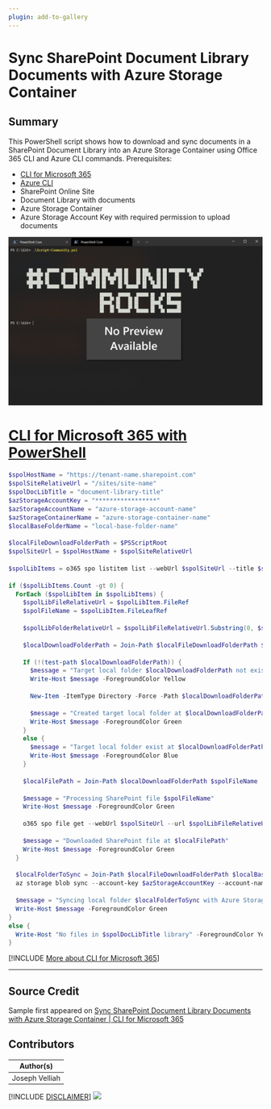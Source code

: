 ```yaml
---
plugin: add-to-gallery
---
```


# Sync SharePoint Document Library Documents with Azure Storage Container

## Summary

This PowerShell script shows how to download and sync documents in a SharePoint Document Library into an Azure Storage Container using Office 365 CLI and Azure CLI commands.
 Prerequisites:
 - [CLI for Microsoft 365](https://pnp.github.io/cli-microsoft365/)
 - [Azure CLI](https://docs.microsoft.com/en-us/cli/azure/?view=azure-cli-latest)
 - SharePoint Online Site
 - Document Library with documents
 - Azure Storage Container
 - Azure Storage Account Key with required permission to upload documents
 
![Example Screenshot](assets/example.png)
 
# [CLI for Microsoft 365 with PowerShell](#tab/cli-m365-ps)
```powershell
$spolHostName = "https://tenant-name.sharepoint.com"
$spolSiteRelativeUrl = "/sites/site-name"
$spolDocLibTitle = "document-library-title"
$azStorageAccountKey = "*****************"
$azStorageAccountName = "azure-storage-account-name"
$azStorageContainerName = "azure-storage-container-name"
$localBaseFolderName = "local-base-folder-name"

$localFileDownloadFolderPath = $PSScriptRoot
$spolSiteUrl = $spolHostName + $spolSiteRelativeUrl

$spolLibItems = o365 spo listitem list --webUrl $spolSiteUrl --title $spolDocLibTitle --fields 'FileRef,FileLeafRef' --filter "FSObjType eq 0" -o json | ConvertFrom-Json

if ($spolLibItems.Count -gt 0) {
  ForEach ($spolLibItem in $spolLibItems) {
    $spolLibFileRelativeUrl = $spolLibItem.FileRef
    $spolFileName = $spolLibItem.FileLeafRef

    $spolLibFolderRelativeUrl = $spolLibFileRelativeUrl.Substring(0, $spolLibFileRelativeUrl.lastIndexOf('/'))

    $localDownloadFolderPath = Join-Path $localFileDownloadFolderPath $localBaseFolderName $spolLibFolderRelativeUrl

    If (!(test-path $localDownloadFolderPath)) {
      $message = "Target local folder $localDownloadFolderPath not exist"
      Write-Host $message -ForegroundColor Yellow

      New-Item -ItemType Directory -Force -Path $localDownloadFolderPath | Out-Null

      $message = "Created target local folder at $localDownloadFolderPath"
      Write-Host $message -ForegroundColor Green
    }
    else {
      $message = "Target local folder exist at $localDownloadFolderPath"
      Write-Host $message -ForegroundColor Blue
    }

    $localFilePath = Join-Path $localDownloadFolderPath $spolFileName

    $message = "Processing SharePoint file $spolFileName"
    Write-Host $message -ForegroundColor Green

    o365 spo file get --webUrl $spolSiteUrl --url $spolLibFileRelativeUrl --asFile --path $localFilePath

    $message = "Downloaded SharePoint file at $localFilePath"
    Write-Host $message -ForegroundColor Green
  }

  $localFolderToSync = Join-Path $localFileDownloadFolderPath $localBaseFolderName
  az storage blob sync --account-key $azStorageAccountKey --account-name $azStorageAccountName -c $azStorageContainerName -s $localFolderToSync --only-show-errors | Out-Null

  $message = "Syncing local folder $localFolderToSync with Azure Storage Container $azStorageContainerName is completed"
  Write-Host $message -ForegroundColor Green
}
else {
  Write-Host "No files in $spolDocLibTitle library" -ForegroundColor Yellow
}
```
[!INCLUDE [More about CLI for Microsoft 365](../../docfx/includes/MORE-CLIM365.md)]
***

## Source Credit

Sample first appeared on [Sync SharePoint Document Library Documents with Azure Storage Container | CLI for Microsoft 365](https://pnp.github.io/cli-microsoft365/sample-scripts/spo/sync-splib-into-az-storage-container/)

## Contributors

| Author(s) |
|-----------|
| Joseph Velliah |


[!INCLUDE [DISCLAIMER](../../docfx/includes/DISCLAIMER.md)]
<img src="https://telemetry.sharepointpnp.com/script-samples/scripts/spo-sync-splib-into-az-storage-container" aria-hidden="true" />